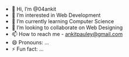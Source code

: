 - 👋 Hi, I’m @04ankit
- 👀 I’m interested in Web Development
- 🌱 I’m currently learning Computer Science
- 💞️ I’m looking to collaborate on Web Designing
- 📫 How to reach me - ankitpauley@gmail.com
- 😄 Pronouns: ...
- ⚡ Fun fact: ...

<!---
04ankit/04ankit is a ✨ special ✨ repository because its `README.md` (this file) appears on your GitHub profile.
You can click the Preview link to take a look at your changes.
--->
